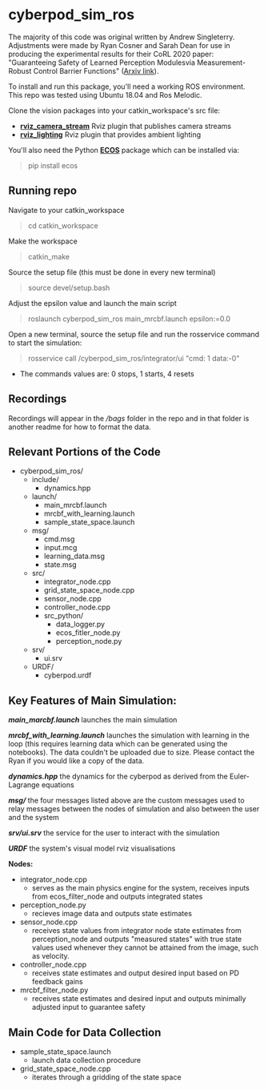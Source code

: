 # cyberpod_sim_ros

The majority of this code was original written by Andrew Singleterry. Adjustments were made by Ryan Cosner and Sarah Dean for use in producing the experimental results for their CoRL 2020 paper: "Guaranteeing Safety of Learned Perception Modulesvia Measurement-Robust Control Barrier Functions" ([Arxiv link](https://arxiv.org/pdf/2010.16001.pdf)).

To install and run this package, you'll need a working ROS environment. This repo was tested using Ubuntu 18.04 and Ros Melodic. 

Clone the vision packages into your catkin_workspace's src file: 
* [**rviz_camera_stream**](https://github.com/lucasw/rviz_camera_stream.git) Rviz plugin that publishes camera streams
* [**rviz_lighting**](https://github.com/mogumbo/rviz_lighting.git) Rviz plugin that provides ambient lighting

 You'll also need the Python [**ECOS**](https://github.com/embotech/ecos-python) package which can be installed via: 
> pip install ecos

<!--
## Install OSQP_embedded 
*clone from bitbucket*
*enter directory*
mkdir build 
cd build
cmake ..
sudo make install
 
## Install ASIF++ 
*clone from bitbucket* 
*go to directory*
mkdir build
cd build
cmake ..
ccmake . 
*change osqp_embedded to true*
sudo make install
-->

## Running repo
<!--
* go to top level of catkin workspace
* 'catkin_make' whenever code changes -->
Navigate to your catkin_workspace
>cd catkin_workspace 

Make the workspace
>catkin_make

Source the setup file (this must be done in every new terminal)
> source devel/setup.bash

Adjust the epsilon value and launch the main script
> roslaunch cyberpod_sim_ros main_mrcbf.launch epsilon:=0.0

Open a new terminal, source the setup file and run the rosservice command to start the simulation:
>rosservice call /cyberpod_sim_ros/integrator/ui "cmd: 1 
data:-0"
  * The commands values are: 0 stops, 1 starts, 4 resets

## Recordings
Recordings will appear in the */bags* folder in the repo and in that folder is another readme for how to format the data.

## Relevant Portions of the Code 
* cyberpod_sim_ros/
    * include/ 
        * dynamics.hpp
    *   launch/ 
        * main_mrcbf.launch 
        * mrcbf_with_learning.launch
        * sample_state_space.launch
    * msg/ 
        * cmd.msg 
        * input.mcg
        * learning_data.msg
        * state.msg
    * src/
        * integrator_node.cpp
        * grid_state_space_node.cpp
        * sensor_node.cpp
        * controller_node.cpp
        * src_python/
            * data_logger.py
            * ecos_fitler_node.py
            * perception_node.py 
    * srv/
        * ui.srv
    * URDF/
        * cyberpod.urdf




## Key Features of Main Simulation: 
***main_marcbf.launch*** 
    launches the main simulation 

***mrcbf_with_learning.launch***
    launches the simulation with learning in the loop (this requires learning data which can be generated using the notebooks). The data couldn't be uploaded due to size. Please contact the Ryan if you would like a copy of the data. 

***dynamics.hpp*** 
    the dynamics for the cyberpod as derived from the Euler-Lagrange equations

***msg/***
    the four messages listed above are the custom messages used to relay messages between the nodes of simulation and also between the user and the system 

***srv/ui.srv***
    the service for the user to interact with the simulation

***URDF***
    the system's visual model rviz visualisations 

**Nodes:**
* integrator_node.cpp
    * serves as the main physics engine for the system, receives inputs from ecos_filter_node and outputs integrated states 
* perception_node.py 
    * recieves image data and outputs state estimates
* sensor_node.cpp
    * receives state values from integrator node state estimates from perception_node and outputs "measured states" with true state values used whenever they cannot be attained from the image, such as velocity. 
* controller_node.cpp
    * receives state estimates and output desired input based on PD feedback gains
* mrcbf_filter_node.py 
    * receives state estimates and desired input and outputs minimally adjusted input to guarantee safety 


## Main Code for Data Collection 
* sample_state_space.launch
    * launch data collection procedure
* grid_state_space_node.cpp
    * iterates through a gridding of the state space 



